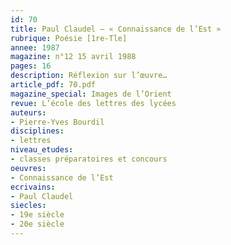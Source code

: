 ```yaml
---
id: 70
title: Paul Claudel – « Connaissance de l’Est »
rubrique: Poésie [1re-Tle] 
annee: 1987
magazine: n°12 15 avril 1988
pages: 16
description: Réflexion sur l’œuvre…
article_pdf: 70.pdf
magazine_special: Images de l’Orient
revue: L’école des lettres des lycées
auteurs:
- Pierre-Yves Bourdil
disciplines:
- lettres
niveau_etudes:
- classes préparatoires et concours
oeuvres:
- Connaissance de l’Est
ecrivains:
- Paul Claudel
siecles:
- 19e siècle
- 20e siècle
---
```

